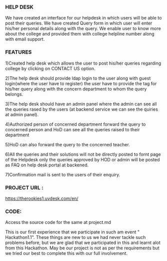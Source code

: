###    HELP DESK
We have created an interface for our helpdesk in which users will be able to post their queries.
We have created Query form in which user will enter his/her personal details along with the query.
We enable user to know more about the college and provided them with college helpline number along with email support.

### FEATURES
1)Created  help desk which allows the user to post his/her queries regarding college by clicking on CONTACT US option.

2)The help desk should provide ldap login to the user along with guest login(where the user have to register) the user have to provide the tag for his/her query along with the concern department to whom the query belongs.

3)The help desk should have an admin panel where the admin can see all the queries rased by the users (at backend service we can see the quiries at admin panel).

4)Authorized person of concerned department forward the query to concerned person and HoD can see all the queries raised to their department

5)HoD can also forward the query to the concerned teacher.

6)All the queries and their solutions will not be directly posted to fornt page of the Helpdesk only the queries approved by HOD or admin will be posted as FAQ on help desk portal at backened.

7)Confirmation mail is sent to the users of their enquiry.


### PROJECT URL : 
https://therookies1.uvdesk.com/en/
 
 ### CODE:
 Access the source code for the same at project.md

This is our first experience that we participate in such am event " Hackathon1.1". These things are new to us we had never tackle  such problems before, but we are glad that we participated in this and learnt alot from this Hackathon. May be our project is not as per the requirements but we tried our best to complete this with our full involvement.


